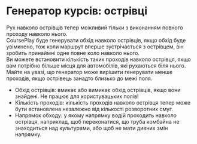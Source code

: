 # Генератор курсів: острівці

  
Рух навколо острівців тепер можливий тільки з виконанням повного проходу навколо нього.  
CoursePlay буде генерувати обхід навколо острівців, якщо обхід буде увімкнено, тож коли маршрут вперше зустрічається з острівцем, він зробить принаймні одне повне коло навколо нього.   
Ви можете встановити кількість таких проходів навколо острівця, якщо вам потрібно більше місця для автомобілів, які рухаються біля нього.   
Майте на увазі, що генератор може вирішити генерувати менше проходів, якщо острівець занадто близько до межі поля.  


  
- Обхід острівців: вмикає або вимикає обхід острівців, якщо вони знайдені. Не працює для користувацьких полів!  
- Кількість проходів: кількість проходів навколо острівця тепер може бути встановлена незалежно від кількості розворотних смуг.  
- Напрямок обходу: у якому напрямку водій проходить навколо острівця, наприклад, щоб переконатися, що труба комбайна не знаходиться над культурами, або щоб не мати дивних змін напрямку.  


